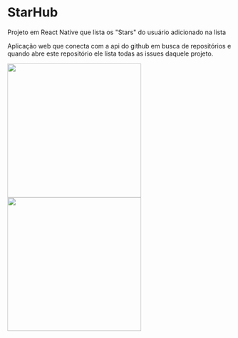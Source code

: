 # StarHub
Projeto em React Native que lista os "Stars" do usuário adicionado na lista

Aplicação web que conecta com a api do github em busca de repositórios e quando abre este repositório ele lista todas as issues daquele projeto.

<p float="left">
  <img width='300px' src="https://i.ibb.co/7NLwsCj/photo5075674252153301049.jpg"/>
  <img width='300px' src="https://i.ibb.co/2dqmWKq/photo5075674252153301050-2.jpg"/>
</p>
